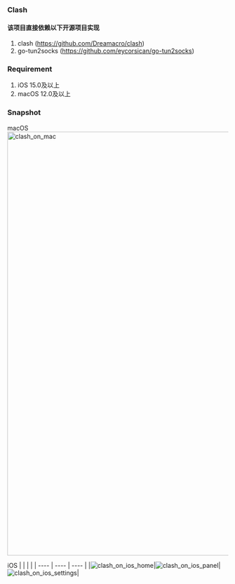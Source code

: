 ### Clash
  #### 该项目直接依赖以下开源项目实现
  1. clash (https://github.com/Dreamacro/clash)
  2. go-tun2socks (https://github.com/eycorsican/go-tun2socks)

### Requirement
  1. iOS 15.0及以上
  2. macOS 12.0及以上

### Snapshot
  macOS
  <img width="966" alt="clash_on_mac" src="https://user-images.githubusercontent.com/11971659/160367070-2b84e77e-cf0f-43b4-b76c-8fc31e62993b.png">

  iOS
|        |       |       |
|  ----  | ----  | ----  |
|![clash_on_ios_home](https://user-images.githubusercontent.com/11971659/160274824-db81412a-d184-40af-aa03-949b14d37f77.PNG)|![clash_on_ios_panel](https://user-images.githubusercontent.com/11971659/160274826-68d2af6a-f502-4366-a497-eec0c3b95e10.PNG)|![clash_on_ios_settings](https://user-images.githubusercontent.com/11971659/160274828-fb3743fb-c64e-4391-9828-c5a82e45c577.PNG)|
  
  
  

